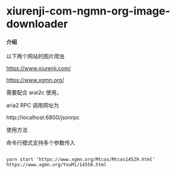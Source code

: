 # xiurenji-com-ngmn-org-image-downloader

#### 介绍

以下两个网站的图片爬虫

https://www.xiurenji.com/

https://www.xgmn.org/

需要配合 arai2c 使用，

aria2 RPC 调用网址为

http://localhost:6800/jsonrpc

使用方法

命令行模式支持多个参数传入

```shell

yarn start 'https://www.xgmn.org/Mtcos/Mtcos14529.html' https://www.xgmn.org/YouMi/14550.html

```
